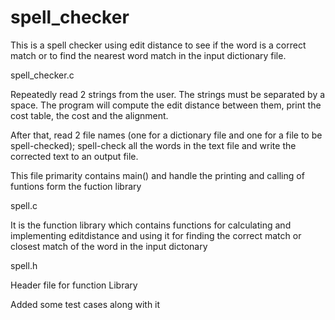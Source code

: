 # spell_checker
This is a spell checker using edit distance to see if the word is a correct match or to find the nearest word match in the input dictionary file. 

spell_checker.c

Repeatedly read 2 strings from the user.
The strings must be separated by a space.
The program will compute the edit distance between them,
print the cost table, the cost and the alignment.

After that, read 2 file names (one for a dictionary file and
one for a file to be spell-checked); spell-check all the words in the text file
and write the corrected text to an output file.

This file primarity contains main() and handle the printing and calling of funtions form the fuction library


spell.c

It is the function library which contains functions for calculating and implementing editdistance and using it for finding the correct match or closest match of the word in the input dictonary

spell.h

Header file for function Library

Added some test cases along with it

